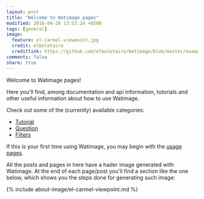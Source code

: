```yaml
---
layout: post
title: "Welcome to Watimage pages"
modified: 2016-04-29 13:52:24 +0200
tags: [general]
image:
  feature: el-carmel-viewpoint.jpg
  credit: elboletaire
  creditlink: https://github.com/elboletaire/Watimage/blob/master/examples/files/LICENSE
comments: false
share: true
---
```


Welcome to Watimage pages!

Here you'll find, among documentation and api information, tutorials and
other useful information about how to use Watimage.

Check out some of the (currently) available categories:

- [Tutorial](./tags/#tutorial)
- [Question](./tags/#question)
- [Filters](./tags/#filters)

If this is your first time using Watimage, you may begin with the
[usage pages](./usage).

All the posts and pages in here have a hader image generated with Watimage. At the
end of each page/post you'll find a section like the one below, which
shows you the steps done for generating such image:

{% include about-image/el-carmel-viewpoint.md %}
